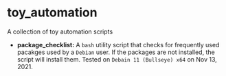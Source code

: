 # toy_automation
A collection of toy automation scripts
- **package_checklist:** A `bash` utility script that checks for frequently used pacakges used by a `Debian` user. If the packages are not installed, the script will install them. Tested on `Debain 11 (Bullseye) x64` on Nov 13, 2021.   
